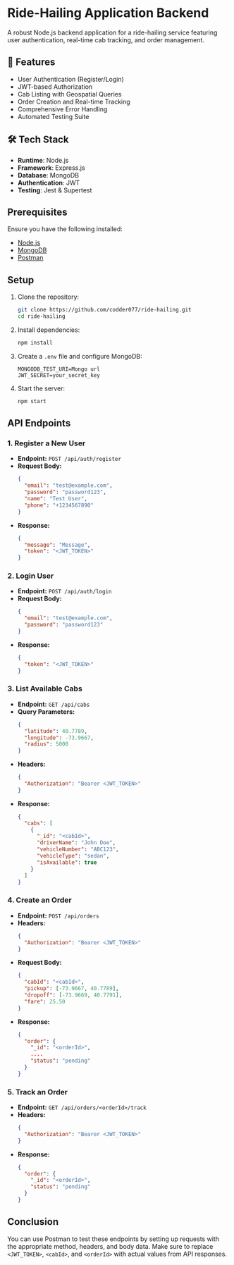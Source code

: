 # Ride-Hailing Application Backend

A robust Node.js backend application for a ride-hailing service featuring user authentication, real-time cab tracking, and order management.

## 🚀 Features

- User Authentication (Register/Login)
- JWT-based Authorization
- Cab Listing with Geospatial Queries
- Order Creation and Real-time Tracking
- Comprehensive Error Handling
- Automated Testing Suite

## 🛠️ Tech Stack

- **Runtime**: Node.js
- **Framework**: Express.js
- **Database**: MongoDB
- **Authentication**: JWT
- **Testing**: Jest & Supertest


## Prerequisites

Ensure you have the following installed:
- [Node.js](https://nodejs.org/)
- [MongoDB](https://www.mongodb.com/)
- [Postman](https://www.postman.com/)

## Setup

1. Clone the repository:
   ```sh
   git clone https://github.com/codder077/ride-hailing.git
   cd ride-hailing
   ```
2. Install dependencies:
   ```sh
   npm install
   ```
3. Create a `.env` file and configure MongoDB:
   ```env
   MONGODB_TEST_URI=Mongo url
   JWT_SECRET=your_secret_key
   ```
4. Start the server:
   ```sh
   npm start
   ```

## API Endpoints

### 1. Register a New User
- **Endpoint:** `POST /api/auth/register`
- **Request Body:**
  ```json
  {
    "email": "test@example.com",
    "password": "password123",
    "name": "Test User",
    "phone": "+1234567890"
  }
  ```
- **Response:**
  ```json
  {
    "message": "Message",
    "token": "<JWT_TOKEN>"
  }
  ```

### 2. Login User
- **Endpoint:** `POST /api/auth/login`
- **Request Body:**
  ```json
  {
    "email": "test@example.com",
    "password": "password123"
  }
  ```
- **Response:**
  ```json
  {
    "token": "<JWT_TOKEN>"
  }
  ```

### 3. List Available Cabs
- **Endpoint:** `GET /api/cabs`
- **Query Parameters:**
  ```json
  {
    "latitude": 40.7789,
    "longitude": -73.9667,
    "radius": 5000
  }
  ```
- **Headers:**
  ```json
  {
    "Authorization": "Bearer <JWT_TOKEN>"
  }
  ```
- **Response:**
  ```json
  {
    "cabs": [
      {
        "_id": "<cabId>",
        "driverName": "John Doe",
        "vehicleNumber": "ABC123",
        "vehicleType": "sedan",
        "isAvailable": true
      }
    ]
  }
  ```

### 4. Create an Order
- **Endpoint:** `POST /api/orders`
- **Headers:**
  ```json
  {
    "Authorization": "Bearer <JWT_TOKEN>"
  }
  ```
- **Request Body:**
  ```json
  {
    "cabId": "<cabId>",
    "pickup": [-73.9667, 40.7789],
    "dropoff": [-73.9669, 40.7791],
    "fare": 25.50
  }
  ```
- **Response:**
  ```json
  {
    "order": {
      "_id": "<orderId>",
      ....
      "status": "pending"
    }
  }
  ```

### 5. Track an Order
- **Endpoint:** `GET /api/orders/<orderId>/track`
- **Headers:**
  ```json
  {
    "Authorization": "Bearer <JWT_TOKEN>"
  }
  ```
- **Response:**
  ```json
  {
    "order": {
      "_id": "<orderId>",
      "status": "pending"
    }
  }
  ```


## Conclusion

You can use Postman to test these endpoints by setting up requests with the appropriate method, headers, and body data. Make sure to replace `<JWT_TOKEN>`, `<cabId>`, and `<orderId>` with actual values from API responses.

